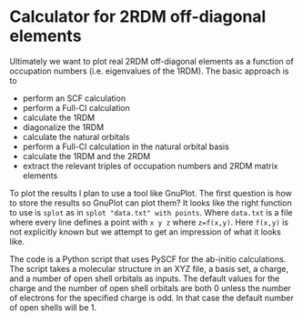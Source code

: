 # Calculator for 2RDM off-diagonal elements

Ultimately we want to plot real 2RDM off-diagonal elements as a function of
occupation numbers (i.e. eigenvalues of the 1RDM). The basic approach is
to

- perform an SCF calculation
- perform a Full-CI calculation
- calculate the 1RDM
- diagonalize the 1RDM
- calculate the natural orbitals
- perform a Full-CI calculation in the natural orbital basis
- calculate the 1RDM and the 2RDM
- extract the relevant triples of occupation numbers and 2RDM matrix elements

To plot the results I plan to use a tool like GnuPlot. The first question
is how to store the results so GnuPlot can plot them? It looks like the right
function to use is `splot` as in `splot "data.txt" with points`. Where
`data.txt` is a file where every line defines a point with `x y z` where
`z=f(x,y)`. Here `f(x,y)` is not explicitly known but we attempt to get an
impression of what it looks like.

The code is a Python script that uses PySCF for the ab-initio calculations.
The script takes a molecular structure in an XYZ file, a basis set, a charge,
and a number of open shell orbitals as inputs. The default values for the
charge and the number of open shell orbitals are both 0 unless the number of
electrons for the specified charge is odd. In that case the default number of
open shells will be 1.
